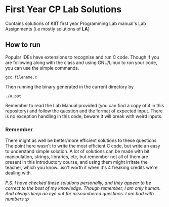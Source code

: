 # First Year CP Lab Solutions
Contains solutions of KIIT first year Programming Lab manual's Lab Assignments [i.e mostly solutions of **LA**]

## How to run
Popular IDEs have extensions to recognise and run C code. Though if you are following along with the class and using GNU/Linux to run your code, you can use the simple commands.

`gcc filename.c`

Then running the binary generated in the current directory by

`./a.out`

Remember to read the Lab Manual provided (you can find a copy of it in this repository) and follow the question and the format of expected input. There is no exception handling in this code, beware it will break with weird inputs.

### Remember
There might as well be better/more efficient solutions to these questions. The point here wasn't to write the most efficient C code, but write an easy to understand simple solution. A lot of solutions can be made with bit manipulation, strings, libraries, etc, but remember not all of them are present in this introductory course, and using them might irritate the teacher, which you know...isn't worth it when it's 4 freaking credits we're dealing with.

<i>P.S. I have checked these solutions personally, and they appear to be correct to the best of my knowledge. Though remember, I am only human. And always keep an eye out for misnumbered questions. I am bad with numbers :p</i>
